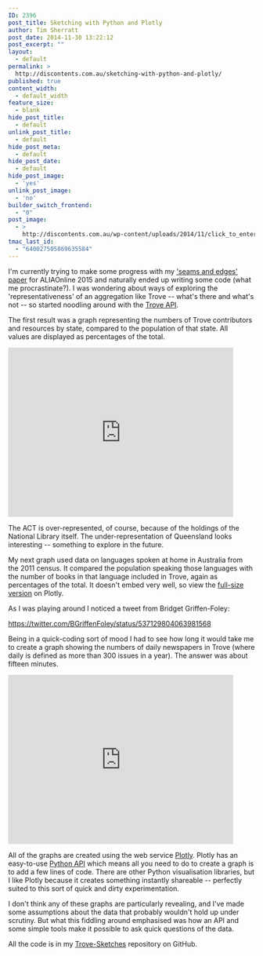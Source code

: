 ```yaml
---
ID: 2396
post_title: Sketching with Python and Plotly
author: Tim Sherratt
post_date: 2014-11-30 13:22:12
post_excerpt: ""
layout:
  - default
permalink: >
  http://discontents.com.au/sketching-with-python-and-plotly/
published: true
content_width:
  - default_width
feature_size:
  - blank
hide_post_title:
  - default
unlink_post_title:
  - default
hide_post_meta:
  - default
hide_post_date:
  - default
hide_post_image:
  - 'yes'
unlink_post_image:
  - 'no'
builder_switch_frontend:
  - "0"
post_image:
  - >
    http://discontents.com.au/wp-content/uploads/2014/11/click_to_enter_plot_title.png
tmac_last_id:
  - "640027505869635584"
---
```

I'm currently trying to make some progress with my <a title="On seams and edges" href="http://discontents.com.au/on-seams-and-edges/">'seams and edges' paper</a> for ALIAOnline 2015 and naturally ended up writing some code (what me procrastinate?). I was wondering about ways of exploring the 'representativeness' of an aggregation like Trove -- what's there and what's not -- so started noodling around with the <a href="http://help.nla.gov.au/trove/building-with-trove">Trove API</a>.

The first result was a graph representing the numbers of Trove contributors and resources by state, compared to the population of that state. All values are displayed as percentages of the total.

<iframe src="https://plot.ly/~wragge/19.embed?width=460&amp;height=345" width="460" height="345" frameborder="0" scrolling="no" seamless="seamless"></iframe>

The ACT is over-represented, of course, because of the holdings of the National Library itself. The under-representation of Queensland looks interesting -- something to explore in the future.

My next graph used data on languages spoken at home in Australia from the 2011 census. It compared the population speaking those languages with the number of books in that language included in Trove, again as percentages of the total. It doesn't embed very well, so view the <a href="https://plot.ly/~wragge/21/languages-of-trove-books-compared-to-australian-population/">full-size version</a> on Plotly.

As I was playing around I noticed a tweet from Bridget Griffen-Foley:

https://twitter.com/BGriffenFoley/status/537129804063981568

Being in a quick-coding sort of mood I had to see how long it would take me to create a graph showing the numbers of daily newspapers in Trove (where daily is defined as more than 300 issues in a year). The answer was about fifteen minutes.

<iframe src="https://plot.ly/~wragge/20.embed?width=460&amp;height=345" width="460" height="345" frameborder="0" scrolling="no" seamless="seamless"></iframe>

All of the graphs are created using the web service <a href="https://plot.ly/">Plotly</a>. Plotly has an easy-to-use <a href="https://plot.ly/python/">Python API</a> which means all you need to do to create a graph is to add a few lines of code. There are other Python visualisation libraries, but I like Plotly because it creates something instantly shareable -- perfectly suited to this sort of quick and dirty experimentation.

I don't think any of these graphs are particularly revealing, and I've made some assumptions about the data that probably wouldn't hold up under scrutiny. But what this fiddling around emphasised was how an API and some simple tools make it possible to ask quick questions of the data.

All the code is in my <a href="https://github.com/wragge/trove-sketches">Trove-Sketches</a> repository on GitHub.